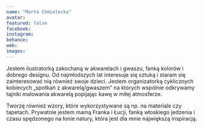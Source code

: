```yaml
---
name: "Marta Chmielecka"
avatar: 
featured: false
facebook: 
instagram: 
behance: 
web:
images:
---
```



Jestem ilustratorką zakochaną w akwarelach i gwaszu, fanką kolorów i dobrego designu. Od najmłodszych lat interesuje się sztuką i staram się zainteresować nią również swoje dzieci. Jestem organizatorką cyklicznych kobiecych „spotkań z akwarelą/gwaszem” na których wspólnie odkrywamy tajniki malowania akwarelą popijając kawę w miłej atmosferze.

Tworzę również wzory, które wykorzystywane są np. na materiale czy tapetach. Prywatnie jestem mamą Franka i Łucji, fanką włoskiego jedzenia i czasu spędzonego na łonie natury, która jest dla mnie największą inspiracją.

